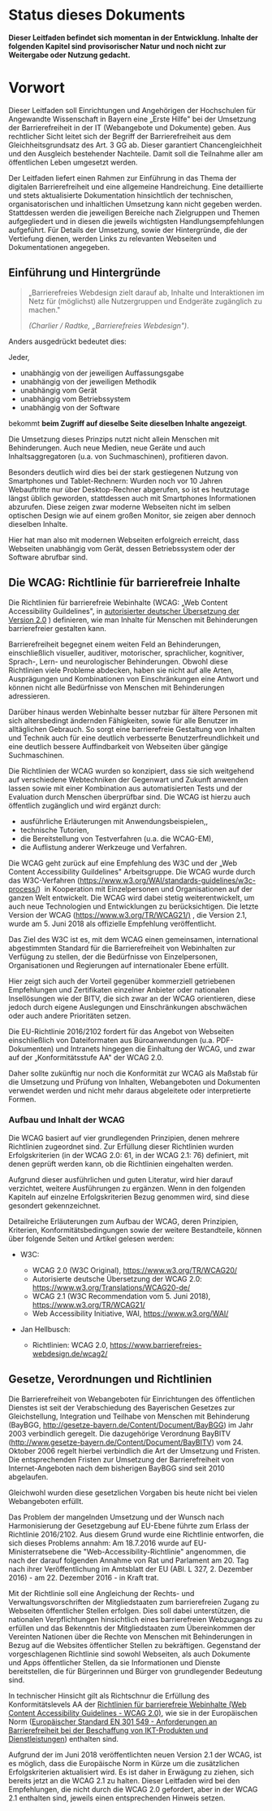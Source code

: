 # Status dieses Dokuments

<div class="alert alert-primary" role="alert">

<strong>Dieser Leitfaden befindet sich momentan in der Entwicklung. Inhalte der folgenden Kapitel sind provisorischer Natur und noch nicht zur Weitergabe oder Nutzung gedacht.</strong>

</div>



Vorwort
=======

Dieser Leitfaden soll Einrichtungen und Angehörigen der Hochschulen für Angewandte Wissenschaft in Bayern eine „Erste Hilfe" bei der Umsetzung der Barrierefreiheit in der IT (Webangebote und Dokumente) geben.
Aus rechtlicher Sicht leitet sich der Begriff der Barrierefreiheit aus dem Gleichheitsgrundsatz des Art. 3 GG ab. Dieser garantiert Chancengleichheit und den Ausgleich bestehender Nachteile. Damit soll die Teilnahme aller am öffentlichen Leben umgesetzt werden.

Der Leitfaden liefert einen Rahmen zur Einführung in das Thema der digitalen Barrierefreiheit und eine allgemeine Handreichung. Eine detaillierte und stets aktualisierte Dokumentation hinsichtlich der technischen, organisatorischen und inhaltlichen Umsetzung kann nicht gegeben werden. Stattdessen werden die jeweiligen Bereiche nach Zielgruppen und Themen aufgegliedert und in diesen die jeweils wichtigsten Handlungsempfehlungen aufgeführt. Für Details der Umsetzung, sowie der Hintergründe, die der Vertiefung dienen, werden Links zu relevanten Webseiten und Dokumentationen angegeben.

Einführung und Hintergründe
---------------------------

>„Barrierefreies Webdesign zielt darauf ab, Inhalte und Interaktionen im Netz für (möglichst) alle  Nutzergruppen und Endgeräte zugänglich zu machen." 
>
> <cite>(Charlier / Radtke, „Barrierefreies Webdesign")</cite>.

Anders ausgedrückt bedeutet dies:

Jeder,

-   unabhängig von der jeweiligen Auffassungsgabe
-   unabhängig von der jeweiligen Methodik
-   unabhängig vom Gerät
-   unabhängig vom Betriebssystem
-   unabhängig von der Software

bekommt **beim Zugriff auf dieselbe Seite dieselben Inhalte angezeigt**.

Die Umsetzung dieses Prinzips nutzt nicht allein Menschen mit Behinderungen. Auch neue Medien, neue Geräte und auch Inhaltsaggregatoren (u.a. von Suchmaschinen), profitieren davon.

Besonders deutlich wird dies bei der stark gestiegenen Nutzung von Smartphones und Tablet-Rechnern: Wurden noch vor 10 Jahren Webauftritte nur über Desktop-Rechner abgerufen, so ist es heutzutage längst üblich geworden,
stattdessen auch mit Smartphones Informationen abzurufen. Diese zeigen zwar moderne Webseiten nicht im selben optischen Design wie auf einem großen Monitor, sie zeigen aber dennoch dieselben Inhalte.

Hier hat man also mit modernen Webseiten erfolgreich erreicht, dass Webseiten unabhängig vom Gerät, dessen Betriebssystem oder der Software abrufbar sind.

Die WCAG: Richtlinie für barrierefreie Inhalte
----------------------------------------------

Die Richtlinien für barrierefreie Webinhalte (WCAG: „Web Content Accessibility Guildelines", in [autorisierter deutscher Übersetzung der Version 2.0](https://www.w3.org/Translations/WCAG20-de/) )
definieren, wie man Inhalte für Menschen mit Behinderungen barrierefreier gestalten kann.

Barrierefreiheit begegnet einem weiten Feld an Behinderungen, einschließlich visueller, auditiver, motorischer, sprachlicher, kognitiver, Sprach-, Lern- und neurologischer Behinderungen. Obwohl diese Richtlinien viele Probleme abdecken, haben sie nicht auf alle Arten, Ausprägungen und Kombinationen von Einschränkungen eine Antwort und können nicht alle Bedürfnisse von Menschen mit Behinderungen adressieren.

Darüber hinaus werden Webinhalte besser nutzbar für ältere Personen mit sich altersbedingt ändernden Fähigkeiten, sowie für alle Benutzer im alltäglichen Gebrauch. So sorgt eine barrierefreie Gestaltung von
Inhalten und Technik auch für eine deutlich verbesserte Benutzerfreundlichkeit und eine deutlich bessere Auffindbarkeit von Webseiten über gängige Suchmaschinen.

Die Richtlinien der WCAG wurden so konzipiert, dass sie sich weitgehend auf verschiedene Webtechniken der Gegenwart und Zukunft anwenden lassen sowie mit einer Kombination aus automatisierten Tests und der Evaluation
durch Menschen überprüfbar sind. Die WCAG ist hierzu auch öffentlich zugänglich und wird ergänzt durch:

-   ausführliche Erläuterungen mit Anwendungsbeispielen,,
-   technische Tutorien,
-   die Bereitstellung von Testverfahren (u.a. die WCAG-EM),
-   die Auflistung anderer Werkzeuge und Verfahren.

Die WCAG geht zurück auf eine Empfehlung des W3C und der „Web Content Accessibility Guildelines" Arbeitsgruppe. Die WCAG wurde durch das W3C-Verfahren (<https://www.w3.org/WAI/standards-guidelines/w3c-process/>)  in
Kooperation mit Einzelpersonen und Organisationen auf der ganzen Welt entwickelt. Die WCAG wird dabei stetig weiterentwickelt, um auch neue Technologien und Entwicklungen zu berücksichtigen. Die letzte Version
der WCAG (<https://www.w3.org/TR/WCAG21/)> , die Version 2.1, wurde am 5. Juni 2018 als offizielle Empfehlung veröffentlicht.

Das Ziel des W3C ist es, mit dem WCAG einen gemeinsamen, international abgestimmten Standard für die Barrierefreiheit von Webinhalten zur Verfügung zu stellen, der die Bedürfnisse von Einzelpersonen,
Organisationen und Regierungen auf internationaler Ebene erfüllt. 

Hier zeigt sich auch der Vorteil gegenüber kommerziell getriebenen Empfehlungen und Zertifikaten einzelner Anbieter oder nationalen Insellösungen wie der BITV, die sich zwar an der WCAG orientieren, diese jedoch durch eigene Auslegungen und Einschränkungen abschwächen oder auch andere Prioritäten setzen.

Die EU-Richtlinie 2016/2102 fordert für das Angebot von Webseiten einschließlich von Dateiformaten aus Büroanwendungen (u.a. PDF-Dokumenten) und Intranets hingegen die Einhaltung der WCAG, und zwar auf der „Konformitätsstufe AA" der WCAG 2.0.

Daher sollte zukünftig nur noch die Konformität zur WCAG als Maßstab für die Umsetzung und Prüfung von Inhalten, Webangeboten und Dokumenten verwendet werden und nicht mehr daraus abgeleitete oder interpretierte
Formen.


### Aufbau und Inhalt der WCAG

Die WCAG basiert auf vier grundlegenden Prinzipien, denen mehrere Richtlinien zugeordnet sind. Zur Erfüllung dieser Richtlinien wurden Erfolgskriterien (in der WCAG 2.0: 61, in der WCAG 2.1: 76) definiert, mit denen geprüft werden kann, ob die Richtlinien eingehalten werden.

Aufgrund dieser ausführlichen und guten Literatur, wird hier darauf verzichtet, weitere Ausführungen zu ergänzen. Wenn in den folgenden Kapiteln auf einzelne Erfolgskriterien Bezug genommen wird, sind diese gesondert gekennzeichnet.

Detailreiche Erläuterungen zum Aufbau der WCAG, deren Prinzipien, Kriterien, Konformitätsbedingungen sowie der weitere Bestandteile, können über folgende Seiten und Artikel gelesen werden:

-   W3C:
    -   WCAG 2.0 (W3C Original), <https://www.w3.org/TR/WCAG20/>
    -   Autorisierte deutsche Übersetzung der WCAG 2.0:
        <https://www.w3.org/Translations/WCAG20-de/>
    -   WCAG 2.1 (W3C Recommendation vom 5. Juni 2018),
        <https://www.w3.org/TR/WCAG21/>
    -   Web Accessibility Initiative, WAI, <https://www.w3.org/WAI/>

-   Jan Hellbusch:
    -   Richtlinien: WCAG 2.0, <https://www.barrierefreies-webdesign.de/wcag2/>


Gesetze, Verordnungen und Richtlinien
-------------------------------------

Die Barrierefreiheit von Webangeboten für Einrichtungen des öffentlichen Dienstes ist seit der Verabschiedung des Bayerischen Gesetzes zur Gleichstellung, Integration und Teilhabe von Menschen mit Behinderung
(BayBGG, <http://gesetze-bayern.de/Content/Document/BayBGG>) im Jahr 2003 verbindlich geregelt. Die dazugehörige Verordnung BayBITV (<http://www.gesetze-bayern.de/Content/Document/BayBITV>) vom 24.
Oktober 2006 regelt hierbei verbindlich die Art der Umsetzung und Fristen. Die entsprechenden Fristen zur Umsetzung der Barrierefreiheit von Internet-Angeboten nach dem bisherigen BayBGG sind seit 2010
abgelaufen.

Gleichwohl wurden diese gesetzlichen Vorgaben bis heute nicht bei vielen Webangeboten erfüllt.

Das Problem der mangelnden Umsetzung und der Wunsch nach Harmonisierung der Gesetzgebung auf EU-Ebene führte zum Erlass der Richtlinie 2016/2102. Aus diesem Grund wurde eine Richtlinie entworfen, die sich dieses Problems annahm: 
Am 18.7.2016 wurde auf EU-Ministerratsebene die "Web-Accessibility-Richtlinie" angenommen, die nach der darauf
folgenden Annahme von Rat und Parlament am 20. Tag nach ihrer Veröffentlichung im Amtsblatt der EU (ABl. L 327, 2. Dezember 2016) - am 22. Dezember 2016 - in Kraft trat.

Mit der Richtlinie soll eine Angleichung der Rechts- und Verwaltungsvorschriften der Mitgliedstaaten zum barrierefreien Zugang zu Webseiten öffentlicher Stellen erfolgen. Dies soll dabei unterstützen, die nationalen Verpflichtungen hinsichtlich eines barrierefreien Webzugangs zu erfüllen und das Bekenntnis der Mitgliedstaaten zum Übereinkommen der Vereinten Nationen über die Rechte von Menschen mit Behinderungen in Bezug auf die Websites öffentlicher Stellen zu bekräftigen. Gegenstand der vorgeschlagenen Richtlinie sind sowohl Webseiten, als auch Dokumente und Apps öffentlicher Stellen, da sie Informationen und Dienste bereitstellen, die für Bürgerinnen und Bürger von grundlegender Bedeutung sind.

In technischer Hinsicht gilt als Richtschnur die Erfüllung des Konformitätslevels AA der [Richtlinien für barrierefreie Webinhalte (Web Content Accessibility Guidelines - WCAG 2.0)](https://www.ag.bka.gv.at/at.gv.bka.wiki-bka/index.php/WCAG20), wie sie in der Europäischen Norm ([Europäischer Standard EN 301 549 -
Anforderungen an Barrierefreiheit bei der Beschaffung von IKT-Produkten und Dienstleistungen](https://www.ag.bka.gv.at/at.gv.bka.wiki-bka/index.php/Barrierefrei:EN_301_549)) enthalten sind. 

Aufgrund der im Juni 2018 veröffentlichten neuen Version 2.1 der WCAG, ist es möglich, dass die Europäische Norm in Kürze um die zusätzlichen Erfolgskriterien aktualisiert wird. Es ist daher in Erwägung zu ziehen,
sich bereits jetzt an die WCAG 2.1 zu halten. Dieser Leitfaden wird bei den Empfehlungen, die nicht durch die WCAG 2.0 gefordert, aber in der WCAG 2.1 enthalten sind, jeweils einen entsprechenden Hinweis setzen.

